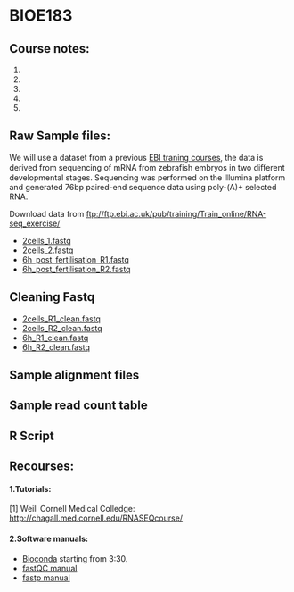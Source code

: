 # BIOE183

## Course notes:
1)
2)
3)
4)
5)

## Raw Sample files:
We will use a dataset from a previous [EBI traning courses](https://www.ebi.ac.uk/training/online/course/ebi-next-generation-sequencing-practical-course/rna-sequencing/rna-seq-analysis-transcriptome), the data is derived from sequencing of mRNA from zebrafish embryos in two diﬀerent developmental stages. Sequencing was performed on the Illumina platform
and generated 76bp paired-end sequence data using poly-(A)+ selected RNA. 

Download data from ftp://ftp.ebi.ac.uk/pub/training/Train_online/RNA-seq_exercise/
- [2cells_1.fastq](ftp://ftp.ebi.ac.uk/pub/training/Train_online/RNA-seq_exercise/2cells_1.fastq) 
- [2cells_2.fastq](ftp://ftp.ebi.ac.uk/pub/training/Train_online/RNA-seq_exercise/2cells_2.fastq)
- [6h_post_fertilisation_R1.fastq](ftp://ftp.ebi.ac.uk/pub/training/Train_online/RNA-seq_exercise/6h_1.fastq)
- [6h_post_fertilisation_R2.fastq](ftp://ftp.ebi.ac.uk/pub/training/Train_online/RNA-seq_exercise/6h_2.fastq)

## Cleaning Fastq
- [2cells_R1_clean.fastq](https://sysbio.ucsd.edu/public/wenxingzhao/CourseFall2019/cleanReads/2cells_R1_clean.fastq)
- [2cells_R2_clean.fastq](https://sysbio.ucsd.edu/public/wenxingzhao/CourseFall2019/cleanReads/2cells_R1_clean.fastq)
- [6h_R1_clean.fastq](https://sysbio.ucsd.edu/public/wenxingzhao/CourseFall2019/cleanReads/6h_R1_clean.fastq)
- [6h_R2_clean.fastq](https://sysbio.ucsd.edu/public/wenxingzhao/CourseFall2019/cleanReads/6h_R2_clean.fastq)
## Sample alignment files 

## Sample read count table

## R Script

## Recourses:
#### 1.Tutorials:
[1] Weill Cornell Medical Colledge: http://chagall.med.cornell.edu/RNASEQcourse/

#### 2.Software manuals:
- [Bioconda](https://www.youtube.com/watch?v=lGa9PCSH5IU) starting from 3:30. 
- [fastQC manual](https://dnacore.missouri.edu/PDF/FastQC_Manual.pdf)
- [fastp manual](https://github.com/OpenGene/fastp)

